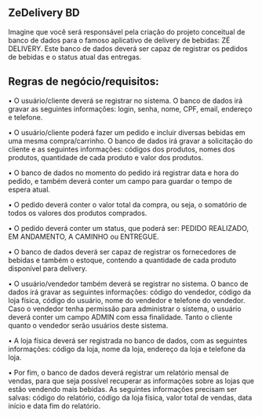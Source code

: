 ## ZeDelivery BD

Imagine que você será responsável pela criação do projeto conceitual de banco de dados para
o famoso aplicativo de delivery de bebidas: ZÉ DELIVERY. Este banco de dados deverá ser capaz
de registrar os pedidos de bebidas e o status atual das entregas.

## Regras de negócio/requisitos:

• O usuário/cliente deverá se registrar no sistema. O banco de dados irá gravar as
seguintes informações: login, senha, nome, CPF, email, endereço e telefone.

• O usuário/cliente poderá fazer um pedido e incluir diversas bebidas em uma mesma
compra/carrinho. O banco de dados irá gravar a solicitação do cliente e as seguintes informações: códigos
dos produtos, nomes dos produtos, quantidade de cada produto e valor dos produtos.

• O banco de dados no momento do  pedido irá registrar data e hora do pedido, e também deverá conter um
campo para guardar o tempo de espera atual.

• O pedido deverá conter o valor total da compra, ou seja, o somatório de todos os
valores dos produtos comprados.

• O pedido deverá conter um status, que poderá ser: PEDIDO REALIZADO, EM
ANDAMENTO, A CAMINHO ou ENTREGUE.

• O banco de dados deverá ser capaz de registrar os fornecedores de bebidas e também
o estoque, contendo a quantidade de cada produto disponível para delivery.

• O usuário/vendedor também deverá se registrar no sistema. O banco de dados irá
gravar as seguintes informações: código do vendedor, código da loja física, código do
usuário, nome do vendedor e telefone do vendedor. Caso o vendedor tenha permissão
para administrar o sistema, o usuário deverá conter um campo ADMIN com essa
finalidade. Tanto o cliente quanto o vendedor serão usuários deste sistema.

• A loja física deverá ser registrada no banco de dados, com as seguintes informações:
código da loja, nome da loja, endereço da loja e telefone da loja.

• Por fim, o banco de dados deverá registrar um relatório mensal de vendas, para que
seja possível recuperar as informações sobre as lojas que estão vendendo mais bebidas.
As seguintes informações precisam ser salvas: código do relatório, código da loja física,
valor total de vendas, data início e data fim do relatório.






